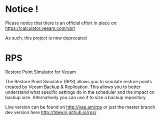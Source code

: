 # Notice !
Please notice that there is an official effort in place on:
https://calculator.veeam.com/vbr/

As such, this project is now deprecated

# RPS
Restore Point Simulator for Veeam

The Restore Point Simulator (RPS) allows you to simulate restore points created by Veeam Backup & Replication. This allows you to better understand what specific settings do in the scheduler and the impact on backup size. Alternatively you can use it to size a backup repository

Live version can be found on http://vee.am/rps or just the master branch dev version here http://tdewin.github.io/rps/
